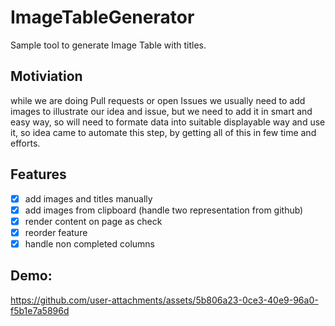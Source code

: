 # ImageTableGenerator
Sample tool to generate Image Table with titles.


## Motiviation 
while we are doing Pull requests or open Issues we usually need to add images to illustrate our idea and issue, but we need to add it in smart and easy way, so 
will need to formate data into suitable displayable way and use it, so idea came to automate this step, by getting all of this in few time and efforts. 


## Features 
- [x] add images and titles manually
- [x] add images from clipboard (handle two representation from github) 
- [x] render content on page as check
- [x] reorder feature
- [x] handle non completed columns
  
## Demo: 
https://github.com/user-attachments/assets/5b806a23-0ce3-40e9-96a0-f5b1e7a5896d
